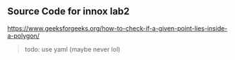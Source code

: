 ## Source Code for innox  lab2

https://www.geeksforgeeks.org/how-to-check-if-a-given-point-lies-inside-a-polygon/

> todo: use yaml (maybe never lol)